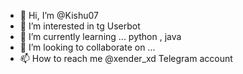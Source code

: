 - 👋 Hi, I’m @Kishu07
- 👀 I’m interested in tg Userbot
- 🌱 I’m currently learning ... python , java 
- 💞️ I’m looking to collaborate on ...
- 📫 How to reach me @xender_xd Telegram account

<!---
Kishu07/Kishu07 is a ✨ special ✨ repository because its `README.md` (this file) appears on your GitHub profile.
You can click the Preview link to take a look at your changes.
--->
